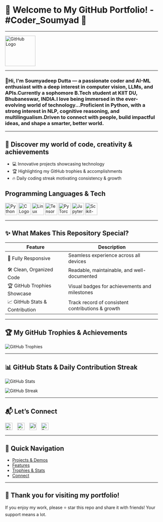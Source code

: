# 🎉 Welcome to My GitHub Portfolio! - #Coder_Soumyad 🚀
---

<img src="https://github.githubassets.com/images/modules/logos_page/GitHub-Mark.png" alt="GitHub Logo" width="100"/>

---

### 👋Hi, I'm Soumyadeep Dutta — a passionate coder and AI-ML enthusiast with a deep interest in computer vision, LLMs, and APIs.Currently a sophomore B.Tech student at KIIT DU, Bhubaneswar, INDIA.I love being immersed in the ever-evolving world of technology...Proficient in Python, with a strong interest in NLP, cognitive reasoning, and multilingualism.Driven to connect with people, build impactful ideas, and shape a smarter, better world.

---

## 🌟 Discover my world of code, creativity & achievements

- 💻 Innovative projects showcasing technology 
- 🏆 Highlighting my GitHub trophies & accomplishments  
- 🔥 Daily coding streak motivating consistency & growth

## Programming Languages & Tech 
<p>
  <img src="https://www.python.org/static/opengraph-icon-200x200.png" alt="Python Logo" width="40"/> 
  <img src="https://upload.wikimedia.org/wikipedia/commons/1/19/C_Logo.png" alt="C Logo" width="40"/> 
  <img src="https://upload.wikimedia.org/wikipedia/commons/thumb/3/35/Tux.svg/120px-Tux.svg.png" alt="Linux Logo" width="40"/>
  <img src="https://upload.wikimedia.org/wikipedia/commons/thumb/2/2d/Tensorflow_logo.svg/120px-Tensorflow_logo.svg.png" alt="TensorFlow Logo" width="40"/>
  <img src="https://upload.wikimedia.org/wikipedia/commons/9/96/Pytorch_logo.png" alt="PyTorch Logo" width="40"/>
  <img src="https://upload.wikimedia.org/wikipedia/commons/thumb/3/38/Jupyter_logo.svg/120px-Jupyter_logo.svg.png" alt="Jupyter Logo" width="40"/>
  <img src="https://upload.wikimedia.org/wikipedia/commons/thumb/0/05/Scikit_learn_logo_small.svg/120px-Scikit_learn_logo_small.svg.png" alt="Scikit-learn Logo" width="40"/>
</p>

---

## ✨ What Makes This Repository Special?

| Feature                        | Description                                           |
|-------------------------------|-----------------------------------------------------|
| 📱 Fully Responsive            | Seamless experience across all devices               |
| 🛠️ Clean, Organized Code       | Readable, maintainable, and well-documented          |
| 🏆 GitHub Trophies Showcase    | Visual badges for achievements and milestones         |
| 📈 GitHub Stats & Contribution | Track record of consistent contributions & growth    |

---

## 🏆 My GitHub Trophies & Achievements

![GitHub Trophies](https://github-profile-trophy.vercel.app/?username=Soumyad3110&theme=radical&row=1&column=7)

---

## 📊 GitHub Stats & Daily Contribution Streak

![GitHub Stats](https://github-readme-stats.vercel.app/api?username=Soumyad3110&show_icons=true&theme=radical)

![GitHub Streak](https://github-readme-streak-stats.herokuapp.com/?user=Soumyad3110&theme=radical)

---

## 📬 Let’s Connect

[<img src="https://github.githubassets.com/images/modules/logos_page/GitHub-Mark.png" alt="GitHub" width="24"/>](https://github.com/Soumyad3110) &nbsp;&nbsp;
[<img src="https://cdn-icons-png.flaticon.com/512/174/174857.png" alt="LinkedIn" width="24"/>](https://www.linkedin.com/in/soumyadeep-dutta-609b66334) &nbsp;&nbsp;
[<img src="https://cdn-icons-png.flaticon.com/512/174/174855.png" alt="Instagram" width="24"/>](https://www.instagram.com/_waltz_soumyad_001) &nbsp;&nbsp;
[<img src="https://cdn-icons-png.flaticon.com/512/561/561127.png" alt="Email" width="24"/>](mailto:dutta.311006@gmail.com)

---

## 🚀 Quick Navigation

- [Projects & Demos](#-discover-my-world-of-code-creativity--achievements)
- [Features](#-what-makes-this-repository-special)
- [Trophies & Stats](#-my-github-trophies--achievements)
- [Connect](#-lets-connect)

---

## 🎉 Thank you for visiting my portfolio!

If you enjoy my work, please ⭐ star this repo and share it with friends! Your support means a lot.

<p align="center">
  
